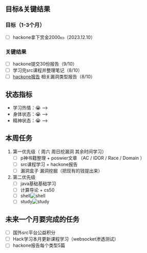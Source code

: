 ## 目标&关键结果
### 目标（1-3个月）
- [ ] hackone拿下赏金2000💵（2023.12.10）
### 关键结果
- [ ] hackone提交30份报告（9/10）
- [ ] 学习完src课程并整理笔记（8/10）
- [ ] [hackone报告](https://github.com/reddelexc/hackerone-reports) 相关漏洞类型报告（8/10）
## 状态指标
- 学习热情：😭 --> 
- 身体状态：😭 --> 
- 精神状态：😭 --> 

## 本周任务

1. 第一优先级（ 周六 周日挖漏洞      其余时间学习）
	- [ ] p神书籍整理 + poswier文章 （AC / IDOR / Race / Domain ）
	- [ ] src课程学习 + hackone报告 
	- [ ] 漏洞盒子 漏洞挖掘（把现有的钱提出来）
2. 第二优先级
	- [ ] java基础基础学习
	- [ ] 计算导论 + cs50
	- [ ] shell![shell](/draw/autoshell)
	- [ ] study![study](/draw/autostudy)

## 未来一个月要完成的任务
- [ ] 国外src平台公益积分
- [ ] Hack学习本月更新课程学习（websocket渗透测试）
- [ ] hackone报告每个类型5篇